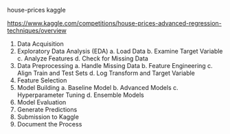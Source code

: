 house-prices kaggle

https://www.kaggle.com/competitions/house-prices-advanced-regression-techniques/overview


1. Data Acquisition
2. Exploratory Data Analysis (EDA)
    a.	Load Data
	b.	Examine Target Variable
    c.  Analyze Features
    d.  Check for Missing Data
3.  Data Preprocessing
    a. Handle Missing Data
    b. Feature Engineering
    c. Align Train and Test Sets
    d. Log Transform and Target Variable
4. Feature Selection
5. Model Building
    a. Baseline Model
    b. Advanced Models
    c. Hyperparameter Tuning
    d. Ensemble Models
6. Model Evaluation
7. Generate Predictions
8. Submission to Kaggle
9. Document the Process